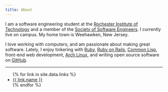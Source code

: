 ```yaml
---
title: About
---
```


I am a software engineering student at the [Rochester Institute of
Technology](http://www.rit.edu/) and a member of the [Society of Software
Engineers](https://sse.se.rit.edu/). I currently live on campus. My home town
is Weehawken, New Jersey.

I love working with computers, and am passionate about making great software.
Lately, I enjoy tinkering with [Ruby](https://www.ruby-lang.org/en/), [Ruby on
Rails](http://rubyonrails.org/), [Common Lisp](http://common-lisp.net/),
front-end web development, [Arch Linux](https://www.archlinux.org/), and writing
open source software on [GitHub](https://github.com/).

---

<ul class="list-horizontal">
  {% for link in site.data.links %}
    <li>
      <a href="{{ link.url }}" target="_blank">
        <span class="fa fa-fw fa-{{ link.icon }}"></span>
        {{ link.name }}
      </a>
    </li>
  {% endfor %}
</ul>
